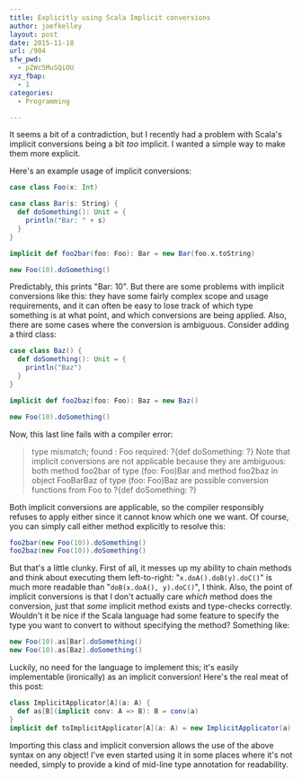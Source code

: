 ```yaml
---
title: Explicitly using Scala Implicit conversions
author: joefkelley
layout: post
date: 2015-11-18
url: /904
sfw_pwd:
  - pZWc5MuSQiOU
xyz_fbap:
  - 1
categories:
  - Programming

---
```

It seems a bit of a contradiction, but I recently had a problem with Scala's implicit conversions being a bit _too_ implicit. I wanted a simple way to make them more explicit.

Here's an example usage of implicit conversions:

~~~scala
case class Foo(x: Int)

case class Bar(s: String) {
  def doSomething(): Unit = {
    println("Bar: " + s)
  }
}

implicit def foo2bar(foo: Foo): Bar = new Bar(foo.x.toString)

new Foo(10).doSomething()
~~~

Predictably, this prints "Bar: 10". But there are some problems with implicit conversions like this: they have some fairly complex scope and usage requirements, and it can often be easy to lose track of which type something is at what point, and which conversions are being applied. Also, there are some cases where the conversion is ambiguous. Consider adding a third class:

~~~scala
case class Baz() {
  def doSomething(): Unit = {
    println("Baz")
  }
}

implicit def foo2baz(foo: Foo): Baz = new Baz()

new Foo(10).doSomething()
~~~

Now, this last line fails with a compiler error:

> type mismatch; found : Foo required: ?{def doSomething: ?} Note that implicit conversions are not applicable because they are ambiguous: both method foo2bar of type (foo: Foo)Bar and method foo2baz in object FooBarBaz of type (foo: Foo)Baz are possible conversion functions from Foo to ?{def doSomething: ?}

Both implicit conversions are applicable, so the compiler responsibly refuses to apply either since it cannot know which one we want. Of course, you can simply call either method explicitly to resolve this:

~~~scala
foo2bar(new Foo(10)).doSomething()
foo2baz(new Foo(10)).doSomething()
~~~

But that's a little clunky. First of all, it messes up my ability to chain methods and think about executing them left-to-right: "`x.doA().doB(y).doC()`" is much more readable than "`doB(x.doA(), y).doC()`", I think. Also, the point of implicit conversions is that I don't actually care _which_ method does the conversion, just that _some_ implicit method exists and type-checks correctly. Wouldn't it be nice if the Scala language had some feature to specify the type you want to convert to without specifying the method? Something like:

~~~scala
new Foo(10).as[Bar].doSomething()
new Foo(10).as[Baz].doSomething()
~~~

Luckily, no need for the language to implement this; it's easily implementable (ironically) as an implicit conversion! Here's the real meat of this post:

~~~scala
class ImplicitApplicator[A](a: A) {
  def as[B](implicit conv: A => B): B = conv(a)
}
implicit def toImplicitApplicator[A](a: A) = new ImplicitApplicator(a)
~~~

Importing this class and implicit conversion allows the use of the above syntax on any object! I've even started using it in some places where it's not needed, simply to provide a kind of mid-line type annotation for readability.
